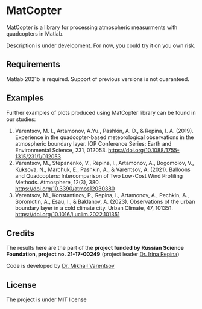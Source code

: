 # MatCopter

MatCopter is a library for processing atmospheric measurments with quadcopters in Matlab.

Description is under development. For now, you could try it on you own risk.

## Requirements 

Matlab 2021b is required. Support of previous versions is not quaranteed. 

## Examples

Further examples of plots produced using MatCopter library can be found in our studies:
1) Varentsov, M. I., Artamonov, A.Yu., Pashkin, A. D., & Repina, I. A. (2019). Experience in the quadcopter-based meteorological observations in the atmospheric boundary layer. IOP Conference Series: Earth and Environmental Science, 231, 012053. https://doi.org/10.1088/1755-1315/231/1/012053
2) Varentsov, M., Stepanenko, V., Repina, I., Artamonov, A., Bogomolov, V., Kuksova, N., Marchuk, E., Pashkin, A., & Varentsov, A. (2021). Balloons and Quadcopters: Intercomparison of Two Low-Cost Wind Profiling Methods. Atmosphere, 12(3), 380. https://doi.org/10.3390/atmos12030380
3) Varentsov, M., Konstantinov, P., Repina, I., Artamonov, A., Pechkin, A., Soromotin, A., Esau, I., & Baklanov, A. (2023). Observations of the urban boundary layer in a cold climate city. Urban Climate, 47, 101351. https://doi.org/10.1016/j.uclim.2022.101351

## Credits
The results here are the part of the __project funded by Russian Science Foundation, project no. 21-17-00249__ (project leader [Dr. Irina Repina](https://www.researchgate.net/profile/Irina-Repina))

Code is developed by [Dr. Mikhail Varentsov](https://www.researchgate.net/profile/Mikhail-Varentsov-2)

## License
The project is under MIT license



